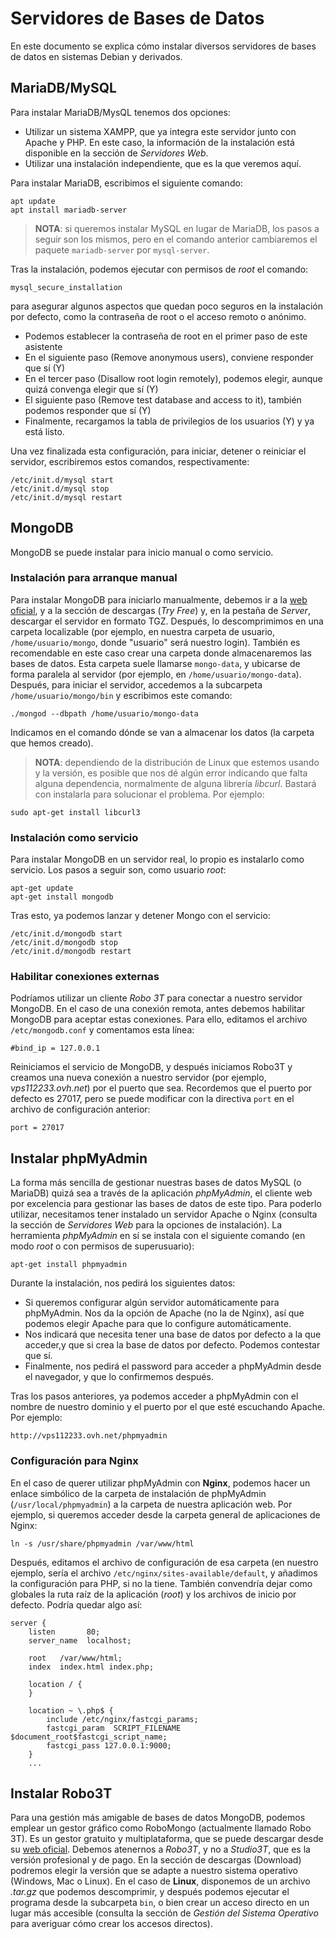# Servidores de Bases de Datos

En este documento se explica cómo instalar diversos servidores de bases de datos en sistemas Debian y derivados.

## MariaDB/MySQL

Para instalar MariaDB/MysQL tenemos dos opciones:

* Utilizar un sistema XAMPP, que ya integra este servidor junto con Apache y PHP. En este caso, la información de la instalación está disponible en la sección de *Servidores Web*.
* Utilizar una instalación independiente, que es la que veremos aquí.

Para instalar MariaDB, escribimos el siguiente comando:

```
apt update
apt install mariadb-server
```

> **NOTA**: si queremos instalar MySQL en lugar de MariaDB, los pasos a seguir son los mismos, pero en el comando anterior cambiaremos el paquete `mariadb-server` por `mysql-server`.

Tras la instalación, podemos ejecutar con permisos de *root* el comando:

```
mysql_secure_installation
```

para asegurar algunos aspectos que quedan poco seguros en la instalación por defecto, como la contraseña de root o el acceso remoto o anónimo.

* Podemos establecer la contraseña de root en el primer paso de este asistente
* En el siguiente paso (Remove anonymous users), conviene responder que sí (Y)
* En el tercer paso (Disallow root login remotely), podemos elegir, aunque quizá convenga elegir que sí (Y)
* El siguiente paso (Remove test database and access to it), también podemos responder que sí (Y)
* Finalmente, recargamos la tabla de privilegios de los usuarios (Y) y ya está listo.

Una vez finalizada esta configuración, para iniciar, detener o reiniciar el servidor, escribiremos estos comandos, respectivamente:

```
/etc/init.d/mysql start
/etc/init.d/mysql stop
/etc/init.d/mysql restart
```

## MongoDB

MongoDB se puede instalar para inicio manual o como servicio.

### Instalación para arranque manual

Para instalar MongoDB para iniciarlo manualmente, debemos ir a la [web oficial](https://www.mongodb.com/es), y a la sección de descargas (*Try Free*) y, en la pestaña de *Server*, descargar el servidor en formato TGZ. Después, lo descomprimimos en una carpeta localizable (por ejemplo, en nuestra carpeta de usuario, `/home/usuario/mongo`, donde "usuario" será nuestro login). También es recomendable en este caso crear una carpeta donde almacenaremos las bases de datos. Esta carpeta suele llamarse `mongo-data`, y ubicarse de forma paralela al servidor (por ejemplo, en `/home/usuario/mongo-data`). Después, para iniciar el servidor, accedemos a la subcarpeta `/home/usuario/mongo/bin` y escribimos este comando:

```
./mongod --dbpath /home/usuario/mongo-data
```

Indicamos en el comando dónde se van a almacenar los datos (la carpeta que hemos creado). 

> **NOTA**: dependiendo de la distribución de Linux que estemos usando y la versión, es posible que nos dé algún error indicando que falta alguna dependencia, normalmente de alguna librería *libcurl*. Bastará con instalarla para solucionar el problema. Por ejemplo:

```
sudo apt-get install libcurl3
```

### Instalación como servicio

Para instalar MongoDB en un servidor real, lo propio es instalarlo como servicio. Los pasos a seguir son, como usuario *root*:

```
apt-get update
apt-get install mongodb
```

Tras esto, ya podemos lanzar y detener Mongo con el servicio:

```
/etc/init.d/mongodb start
/etc/init.d/mongodb stop
/etc/init.d/mongodb restart
```

### Habilitar conexiones externas

Podríamos utilizar un cliente *Robo 3T* para conectar a nuestro servidor MongoDB. En el caso de una conexión remota, antes debemos habilitar MongoDB para aceptar estas conexiones. Para ello, editamos el archivo `/etc/mongodb.conf` y comentamos esta línea:

```
#bind_ip = 127.0.0.1
```

Reiniciamos el servicio de MongoDB, y después iniciamos Robo3T y creamos una nueva conexión a nuestro servidor (por ejemplo, *vps112233.ovh.net*) por el puerto que sea. Recordemos que el puerto por defecto es 27017, pero se puede modificar con la directiva `port` en el archivo de configuración anterior:

```
port = 27017
```

## Instalar phpMyAdmin

La forma más sencilla de gestionar nuestras bases de datos MySQL (o MariaDB) quizá sea a través de la aplicación *phpMyAdmin*, el cliente web por excelencia para gestionar las bases de datos de este tipo. Para poderlo utilizar, necesitamos tener instalado un servidor Apache o Nginx (consulta la sección de *Servidores Web* para la opciones de instalación). La herramienta *phpMyAdmin* en sí se instala con el siguiente comando (en modo *root* o con permisos de superusuario):

```
apt-get install phpmyadmin
```

Durante la instalación, nos pedirá los siguientes datos:

* Si queremos configurar algún servidor automáticamente para phpMyAdmin. Nos da la opción de Apache (no la de Nginx), así que podemos elegir Apache para que lo configure automáticamente.
* Nos indicará que necesita tener una base de datos por defecto a la que acceder,y que si crea la base de datos por defecto. Podemos contestar que sí.
* Finalmente, nos pedirá el password para acceder a phpMyAdmin desde el navegador, y que lo confirmemos después.

Tras los pasos anteriores, ya podemos acceder a phpMyAdmin con el nombre de nuestro dominio y el puerto por el que esté escuchando Apache. Por ejemplo:

```
http://vps112233.ovh.net/phpmyadmin
```

### Configuración para Nginx

En el caso de querer utilizar phpMyAdmin con **Nginx**, podemos hacer un enlace simbólico de la carpeta de instalación de phpMyAdmin (`/usr/local/phpmyadmin`) a la carpeta de nuestra aplicación web. Por ejemplo, si queremos acceder desde la carpeta general de aplicaciones de Nginx:

```
ln -s /usr/share/phpmyadmin /var/www/html
```

Después, editamos el archivo de configuración de esa carpeta (en nuestro ejemplo, sería el archivo `/etc/nginx/sites-available/default`, y añadimos la configuración para PHP, si no la tiene. También convendría dejar como globales la ruta raíz de la aplicación (*root*) y los archivos de inicio por defecto. Podría quedar algo así:

```
server {
    listen       80;
    server_name  localhost;

    root   /var/www/html;
    index  index.html index.php;

    location / {
    }

    location ~ \.php$ {
        include /etc/nginx/fastcgi_params;
        fastcgi_param  SCRIPT_FILENAME  $document_root$fastcgi_script_name;
        fastcgi_pass 127.0.0.1:9000;
    }
    ...
```

## Instalar Robo3T

Para una gestión más amigable de bases de datos MongoDB, podemos emplear un gestor gráfico como RoboMongo (actualmente llamado Robo 3T). Es un gestor gratuito y multiplataforma, que se puede descargar desde su [web oficial](https://robomongo.org/). Debemos atenernos a *Robo3T*, y no a *Studio3T*, que es la versión profesional y de pago. En la sección de descargas (Download) podremos elegir la versión que se adapte a nuestro sistema operativo (Windows, Mac o Linux). En el caso de **Linux**, disponemos de un archivo *.tar.gz* que podemos descomprimir, y después podemos ejecutar el programa desde la subcarpeta `bin`, o bien crear un acceso directo en un lugar más accesible (consulta la sección de *Gestión del Sistema Operativo* para averiguar cómo crear los accesos directos).